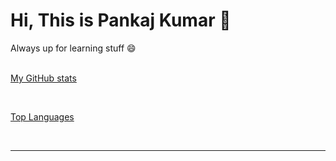 # Hi, This is Pankaj Kumar 👋

<div>
  Always up for learning stuff 😄
</div>

<head>
  <link rel="stylesheet" href="https://cdn.jsdelivr.net/npm/bootstrap-icons@1.7.2/font/bootstrap-icons.css">
</head>

<br>

[My GitHub stats](https://github-readme-stats.vercel.app/api?username=pankaj1707k&count_private=true&show_icons=true&theme=tokyonight&include_all_commits=true&hide=stars)

<br>

[Top Languages](https://github-readme-stats.vercel.app/api/top-langs/?username=pankaj1707k&layout=compact&theme=tokyonight)

<br>
<hr>

<div align="center">
  <a href="https://www.facebook.com/pankaj.kumar.717">
    <i class="bi bi-facebook"></i>
  </a>
  <a href="https://www.linkedin.com/in/pankaj-kumar-6585b7221/">
    <i class="bi bi-linkedin"></i>
  </a>
  <a href="https://twitter.com/PankajK47509989">
    <i class="bi bi-twitter"></i>
  </a>
</div>

<!--
**pankaj1707k/pankaj1707k** is a ✨ _special_ ✨ repository because its `README.md` (this file) appears on your GitHub profile.

Here are some ideas to get you started:

- 🔭 I’m currently working on ...
- 🌱 I’m currently learning ...
- 👯 I’m looking to collaborate on ...
- 🤔 I’m looking for help with ...
- 💬 Ask me about ...
- 📫 How to reach me: ...
- 😄 Pronouns: ...
- ⚡ Fun fact: ...
-->
